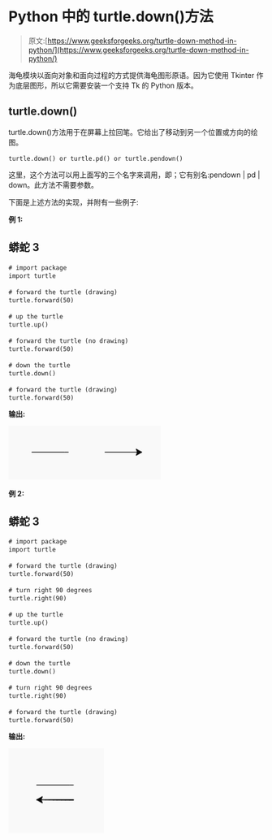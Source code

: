 # Python 中的 turtle.down()方法

> 原文:[https://www.geeksforgeeks.org/turtle-down-method-in-python/](https://www.geeksforgeeks.org/turtle-down-method-in-python/)

海龟模块以面向对象和面向过程的方式提供海龟图形原语。因为它使用 Tkinter 作为底层图形，所以它需要安装一个支持 Tk 的 Python 版本。

## turtle.down()

turtle.down()方法用于在屏幕上拉回笔。它给出了移动到另一个位置或方向的绘图。

```
turtle.down() or turtle.pd() or turtle.pendown()

```

这里，这个方法可以用上面写的三个名字来调用，即；它有别名:pendown | pd | down。此方法不需要参数。

下面是上述方法的实现，并附有一些例子:

**例 1:**

## 蟒蛇 3

```
# import package
import turtle

# forward the turtle (drawing)
turtle.forward(50)

# up the turtle
turtle.up()

# forward the turtle (no drawing)
turtle.forward(50)

# down the turtle
turtle.down()

# forward the turtle (drawing)
turtle.forward(50)
```

**输出:**

![](img/cb2ef73e5db78b79424ed5095f13d70c.png)

**例 2:**

## 蟒蛇 3

```
# import package
import turtle

# forward the turtle (drawing)
turtle.forward(50)

# turn right 90 degrees
turtle.right(90)

# up the turtle
turtle.up()

# forward the turtle (no drawing)
turtle.forward(50)

# down the turtle
turtle.down()

# turn right 90 degrees
turtle.right(90)

# forward the turtle (drawing)
turtle.forward(50)
```

**输出:**

![](img/c46b9d73b078e75d093008a991f6b683.png)